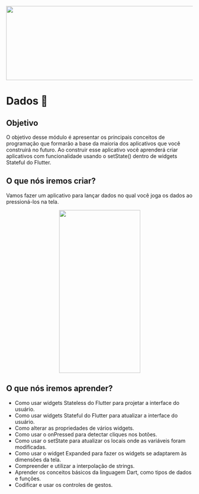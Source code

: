 <p align="center">
  <img width="800" height="200" src="https://github.com/polimorfismo/assets-curso-flutter-e-dart/blob/main/imagens/banner_polimorfismo.png">
</p>

# Dados 🎲

## Objetivo

O objetivo desse módulo é apresentar os principais conceitos de programação que formarão a base da maioria dos aplicativos que você construirá no futuro. Ao construir esse aplicativo você aprenderá criar aplicativos com funcionalidade usando o setState() dentro de widgets Stateful do Flutter.

## O que nós iremos criar?

Vamos fazer um aplicativo para lançar dados no qual você joga os dados ao pressioná-los na tela.

<p align="center">
  <img width="219" height="439" src="https://github.com/polimorfismo/assets-curso-flutter-e-dart/blob/main/gifs/app-dados-gif.gif">
</p>

## O que nós iremos aprender?

* Como usar widgets Stateless do Flutter para projetar a interface do usuário.
* Como usar widgets Stateful do Flutter para atualizar a interface do usuário.
* Como alterar as propriedades de vários widgets.
* Como usar o onPressed para detectar cliques nos botões.
* Como usar o setState para atualizar os locais onde as variáveis foram modificadas.
* Como usar o widget Expanded para fazer os widgets se adaptarem às dimensões da tela.
* Compreender e utilizar a interpolação de strings.
* Aprender os conceitos básicos da linguagem Dart, como tipos de dados e funções.
* Codificar e usar os controles de gestos.
